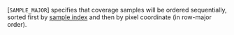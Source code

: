 [`SAMPLE_MAJOR`] specifies that
coverage samples will be ordered sequentially, sorted first by
[sample index](https://www.khronos.org/registry/vulkan/specs/1.3-extensions/html/vkspec.html#primsrast-multisampling-coverage-mask) and then by
pixel coordinate (in row-major order).
